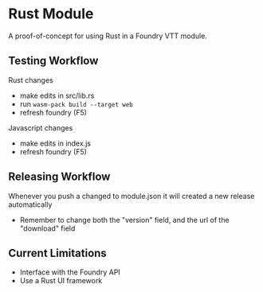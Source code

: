 # Rust Module
A proof-of-concept for using Rust in a Foundry VTT module.

## Testing Workflow
Rust changes
- make edits in src/lib.rs
- run `wasm-pack build --target web`
- refresh foundry (F5)

Javascript changes
- make edits in index.js
- refresh foundry (F5)

## Releasing Workflow
Whenever you push a changed to module.json it will created a new release automatically
- Remember to change both the "version" field, and the url of the "download" field

## Current Limitations
- Interface with the Foundry API
- Use a Rust UI framework